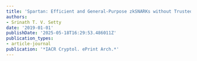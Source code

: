 ```yaml
---
title: 'Spartan: Efficient and General-Purpose zkSNARKs without Trusted Setup'
authors:
- Srinath T. V. Setty
date: '2019-01-01'
publishDate: '2025-05-18T16:29:53.486011Z'
publication_types:
- article-journal
publication: '*IACR Cryptol. ePrint Arch.*'
---
```

